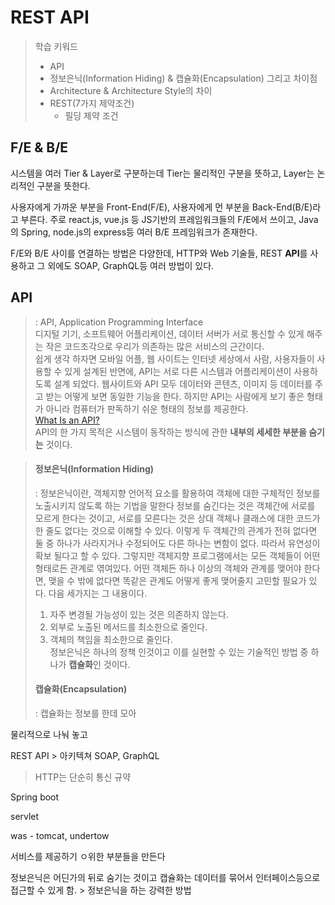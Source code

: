 # REST API


> 학습 키워드
>  * API
>  * 정보은닉(Information Hiding) & 캡슐화(Encapsulation) 그리고 차이점
>  * Architecture & Architecture Style의 차이
>  * REST(7가지 제약조건)
>       - 필딩 제약 조건


## F/E & B/E

시스템을 여러 Tier & Layer로 구분하는데 Tier는 물리적인 구분을 뜻하고, Layer는 논리적인 구분을 뜻한다.

사용자에게 가까운 부분을 Front-End(F/E), 사용자에게 먼 부분을 Back-End(B/E)라고 부른다. 주로 react.js, vue.js 등 JS기반의 프레임워크들의 F/E에서 쓰이고, Java의 Spring, node.js의 express등 여러 B/E 프레임워크가 존재한다.

F/E와 B/E 사이를 연결하는 방법은 다양한데, HTTP와 Web 기술들, REST **API**를 사용하고 그 외에도 SOAP, GraphQL등 여러 방법이 있다. 

## API       
 > : API,  Application Programming Interface    
 > 디지털 기기, 소프트웨어 어플리케이션, 데이터 서버가 서로 통신할 수 있게 해주는 작은 코드조각으로 우리가 의존하는 많은 서비스의 근간이다.     
 > 쉽게 생각 하자면 모바일 어플, 웹 사이트는 인터넷 세상에서 사람, 사용자들이 사용할 수 있게 설계된 반면에, API는 서로 다른 시스템과 어플리케이션이 사용하도록 설계 되었다.
 > 웹사이트와 API 모두 데이터와 콘텐츠, 이미지 등 데이터를 주고 받는 어떻게 보면 동일한 기능을 한다. 하지만 API는 사람에게 보기 좋은 형태가 아니라 컴퓨터가 판독하기 쉬운 형태의 정보를 제공한다.     
 >[What Is an API?](https://blog.postman.com/intro-to-apis-what-is-an-api/)     
 > API의 한 가지 목적은 시스템이 동작하는 방식에 관한 **내부의 세세한 부분을 숨기는** 것이다.     

> #### 정보은닉(Information Hiding)    
> : 정보은닉이란, 객체지향 언어적 요소를 활용하여 객체에 대한 구체적인 정보를 노출시키지 않도록 하는 기법을 말한다
> 정보를 숨긴다는 것은 객체간에 서로를 모르게 한다는 것이고, 서로를 모른다는 것은 상대 객체나 클래스에 대한 코드가 한 줄도 없다는 것으로 이해할 수 있다. 이렇게 두 객체간의 관계가 전혀 없다면 둘 중 하나가 사라지거나 수정되어도 다른 하나는 변함이 없다. 따라서 유연성이 확보 될다고 할 수 있다. 그렇지만 객체지향 프로그램에서는 모든 객체들이 어떤 형태로든 관계로 엮여있다. 어떤 객체든 하나 이상의 객체와 관계를 맺어야 한다면, 맺을 수 밖에 없다면 똑같은 관계도 어떻게 좋게 맺어줄지 고민할 필요가 있다. 다음 세가지는 그 내용이다.      
> 1. 자주 변경될 가능성이 있는 것은 의존하지 않는다.
> 2. 외부로 노출된 메서드를 최소한으로 줄인다.
> 3. 객체의 책임을 최소한으로 줄인다.         
> 정보은닉은 하나의 정책 인것이고 이를 실현할 수 있는 기술적인 방법 중 하나가 **캡슐화**인 것이다.
> 
> #### 캡슐화(Encapsulation)
> : 캡슐화는 정보를 한데 모아 




물리적으로 나눠 놓고 

REST API > 아키텍쳐
SOAP, GraphQL 
> HTTP는 단순히 통신 규약

Spring boot 

servlet

was - tomcat, undertow

서비스를 제공하기 ㅇ위한 부분들을 만든다

정보은닉은 어딘가의 뒤로 숨기는 것이고
캡슐화는 데이터를 묶어서 인터페이스등으로 접근할 수 있게 함. > 정보은닉을 하는 강력한 방법

